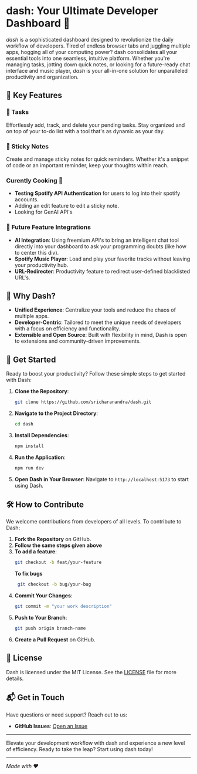 # dash: Your Ultimate Developer Dashboard 🚀


*dash* is a sophisticated dashboard designed to revolutionize the daily workflow of developers. Tired of endless browser tabs and juggling multiple apps, hogging all of your computing power? dash consolidates all your essential tools into one seamless, intuitive platform. Whether you're managing tasks, jotting down quick notes, or looking for a future-ready chat interface and music player, *dash* is your all-in-one solution for unparalleled productivity and organization.

## 🌟 Key Features

### 🔖 Tasks
Effortlessly add, track, and delete your pending tasks. Stay organized and on top of your to-do list with a tool that's as dynamic as your day.
### 📓 Sticky Notes
Create and manage sticky notes for quick reminders. Whether it's a snippet of code or an important reminder, keep your thoughts within reach.

### Curently Cooking 🍳
- **Testing Spotify API Authentication** for users to log into their spotify accounts.
- Adding an edit feature to edit a sticky note.
- Looking for GenAI API's
  

### 🔮 Future Feature Integrations
- **AI Integration**: Using freemium API's to bring an intelligent chat tool directly into your dashboard to ask your programming doubts (like how to center this div).
- **Spotify Music Player**: Load and play your favorite tracks without leaving your productivity hub.
- **URL-Redirecter**: Productivity feature to redirect user-defined blacklisted URL's.
## 🎨 Why Dash?

- **Unified Experience**: Centralize your tools and reduce the chaos of multiple apps.
- **Developer-Centric**: Tailored to meet the unique needs of developers with a focus on efficiency and functionality.
- **Extensible and Open Source**: Built with flexibility in mind, Dash is open to extensions and community-driven improvements. 

## 🚀 Get Started

Ready to boost your productivity? Follow these simple steps to get started with Dash:

1. **Clone the Repository**:
    ```bash
    git clone https://github.com/sricharanandra/dash.git
    ```
2. **Navigate to the Project Directory**:
    ```bash
    cd dash
    ```
3. **Install Dependencies**:
    ```bash
    npm install
    ```
4. **Run the Application**:
    ```bash
    npm run dev
    ```
5. **Open Dash in Your Browser**: Navigate to `http://localhost:5173` to start using Dash.

## 🛠️ How to Contribute

We welcome contributions from developers of all levels. To contribute to Dash:

1. **Fork the Repository** on GitHub.
2. **Follow the same steps given above**
3. **To add a feature**:
    ```bash
    git checkout -b feat/your-feature 
    ```
    **To fix bugs**
   ```bash
    git checkout -b bug/your-bug
   ```
4. **Commit Your Changes**:
    ```bash
    git commit -m "your work description"
    ```
5. **Push to Your Branch**:
    ```bash
    git push origin branch-name
    ```
6. **Create a Pull Request** on GitHub.

## 📜 License

Dash is licensed under the MIT License. See the [LICENSE](https://github.com/sricharanandra/dash/blob/main/LICENSE) file for more details.

## 📬 Get in Touch

Have questions or need support? Reach out to us:

- **GitHub Issues**: [Open an Issue](https://github.com/sricharanandra/dash/issues)


---

Elevate your development workflow with dash and experience a new level of efficiency. Ready to take the leap? Start using dash today!

---

*Made with ❤️*
